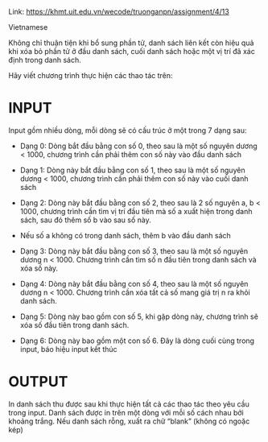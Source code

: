 Link: https://khmt.uit.edu.vn/wecode/truonganpn/assignment/4/13

Vietnamese

Không chỉ thuận tiện khi bổ sung phần tử, danh sách liên kết còn hiệu quả khi xóa bỏ phần tử ở đầu danh sách, cuối danh sách hoặc một vị trí đã xác định trong danh sách.

Hãy viết chương trình thực hiện các thao tác trên:

# INPUT

Input gồm nhiều dòng, mỗi dòng sẽ có cấu trúc ở một trong 7 dạng sau:

- Dạng 0: Dòng bắt đầu bằng con số 0, theo sau là một số nguyên dương < 1000, chương trình cần phải thêm con số này vào đầu danh sách

- Dạng 1: Dòng này bắt đầu bằng con số 1, theo sau là một số nguyên dương < 1000, chương trình cần phải thêm con số này vào cuối danh sách

- Dạng 2: Dòng này bắt đầu bằng con số 2, theo sau là 2 số nguyên a, b < 1000, chương trình cần tìm vị trí đầu tiên mà số a xuất hiện trong danh sách, sau đó thêm số b vào sau số này. 
- Nếu số a không có trong danh sách, thêm b vào đầu danh sách

- Dạng 3: Dòng này bắt đầu bằng con số 3, theo sau là một số nguyên dương n < 1000. Chương trình cần tìm số n đầu tiên trong danh sách và xóa số này.

- Dạng 4: Dòng này bắt đầu bằng con số 4, theo sau là một số nguyên dương n < 1000. Chương trình cần xóa tất cả số mang giá trị n ra khỏi danh sách.

- Dạng 5: Dòng này bao gồm con số 5, khi gặp dòng này, chương trình sẽ xóa số đầu tiên trong danh sách.

- Dạng 6: Dòng này bao gồm một con số 6. Đây là dòng cuối cùng trong input, báo hiệu input kết thúc

# OUTPUT

In danh sách thu được sau khi thực hiện tất cả các thao tác theo yêu cầu trong input. Danh sách được in trên một dòng với mỗi số cách nhau bởi khoảng trắng. 
Nếu danh sách rỗng, xuất ra chữ “blank” (không có ngoặc kép)
